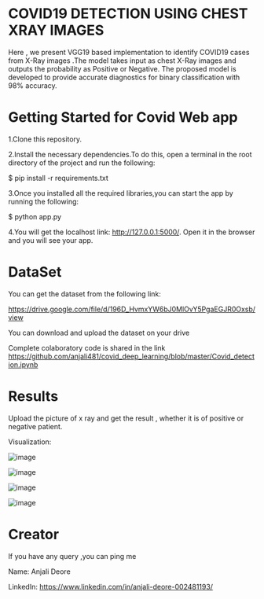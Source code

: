 # COVID19 DETECTION USING CHEST XRAY IMAGES 

Here , we present VGG19 based implementation to identify COVID19 cases from X-Ray images .The model takes input as chest X-Ray images and outputs the probability as Positive or Negative.
The proposed model is developed to provide accurate diagnostics for binary classification with 98% accuracy.


# Getting Started for Covid Web app


1.Clone this repository.

2.Install the necessary dependencies.To do this, open a terminal in the root directory of the project and run the following:

   $ pip install -r requirements.txt

3.Once you installed all the required libraries,you can start the app by running the following:

   $ python app.py

4.You will get the localhost link: 
http://127.0.0.1:5000/.
Open it in the browser and you will see your app.



# DataSet 

You can get the dataset from the following link:

https://drive.google.com/file/d/196D_HvmxYW6bJ0MlOvY5PgaEGJR0Oxsb/view

You can download and upload the dataset on your drive

Complete colaboratory code is shared in the link  https://github.com/anjali481/covid_deep_learning/blob/master/Covid_detection.ipynb 



# Results
Upload the picture of x ray and get the result , whether it is of positive or negative patient.


Visualization:

![image](https://user-images.githubusercontent.com/55936581/117395220-2a131600-af15-11eb-9b48-bd68c2a909db.png)


![image](https://user-images.githubusercontent.com/55936581/117395109-00f28580-af15-11eb-976d-25256e5ce156.png)


![image](https://user-images.githubusercontent.com/55936581/117391859-79097d00-af0e-11eb-8a7f-dff3d7804f9e.png)


![image](https://user-images.githubusercontent.com/55936581/117391901-963e4b80-af0e-11eb-8a97-a29b95d70858.png)


# Creator 

If you have any query ,you can ping me 

Name: Anjali Deore

LinkedIn: https://www.linkedin.com/in/anjali-deore-002481193/









